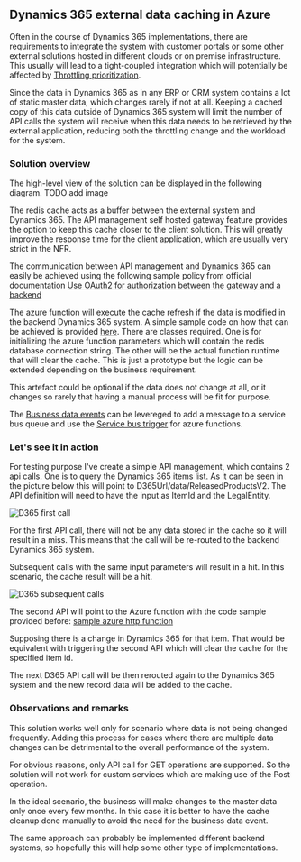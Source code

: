 ## Dynamics 365 external data caching in Azure

Often in the course of Dynamics 365 implementations, there are requirements to integrate the system with customer portals or some other external solutions hosted in different clouds or on premise infrastructure. This usually will lead to a tight-coupled integration which will potentially be affected by [Throttling prioritization](https://docs.microsoft.com/en-us/dynamics365/fin-ops-core/dev-itpro/data-entities/priority-based-throttling).

Since the data in Dynamics 365 as in any ERP or CRM system contains a lot of static master data, which changes rarely if not at all. Keeping a cached copy of this data outside of Dynamics 365 system will limit the number of API calls the system will receive when this data needs to be retrieved by the external application, reducing both the throttling change and the workload for the system.   

### Solution overview

The high-level view of the solution can be displayed in the following diagram.
TODO add image

The redis cache acts as a buffer between the external system and Dynamics 365. 
The API management self hosted gateway feature provides the option to keep this cache closer to the client solution.
This will greatly improve the response time for the client application, which are usually very strict in the NFR.

The communication between API management and Dynamics 365 can easily be achieved using the following sample policy from official documentation [Use OAuth2 for authorization between the gateway and a backend](https://docs.microsoft.com/en-us/azure/api-management/policies/use-oauth2-for-authorization)

The azure function will execute the cache refresh if the data is modified in the backend Dynamics 365 system. A simple sample code on how that can be achieved is provided [here](https://github.com/NicolaeAlexandruPanait/Dynamics-365-external-data-caching-in-Azure/blob/main/http_azure_redis_func.txt). There are classes required. One is for initializing the azure function parameters which will contain the redis database connection string. The other will be the actual function runtime that will clear the cache. This is just a prototype but the logic can be extended depending on the business requirement.

This artefact could be optional if the data does not change at all, or it changes so rarely that having a manual process will be fit for purpose. 

The [Business data events](https://docs.microsoft.com/en-us/dynamics365/fin-ops-core/dev-itpro/business-events/data-events) can be levereged to add a message to a service bus queue and use the [Service bus trigger](https://docs.microsoft.com/en-us/azure/azure-functions/functions-bindings-service-bus-trigger?tabs=in-process%2Cextensionv5&pivots=programming-language-csharp) for azure functions.

### Let's see it in action

For testing purpose I've create a simple API management, which contains 2 api calls. One is to query the Dynamics 365 items list. 
As it can be seen in the picture below this will point to D365Url/data/ReleasedProductsV2. The API definition will need to have the input as ItemId and the LegalEntity. 

![D365 first call](https://user-images.githubusercontent.com/25058196/181766303-f4a5e12b-03b3-46f1-a6f2-975f1b17ee1d.png)

For the first API call, there will not be any data stored in the cache so it will result in a miss. This means that the call will be re-routed to the backend Dynamics 365 system.

Subsequent calls with the same input parameters will result in a hit. In this scenario, the cache result will be a hit.

![D365 subsequent calls](https://user-images.githubusercontent.com/25058196/181767517-c3ee1ba1-3bad-4919-8c2b-526b2613daf5.png)

The second API will point to the Azure function with the code sample provided before: [sample azure http function](https://github.com/NicolaeAlexandruPanait/Dynamics-365-external-data-caching-in-Azure/blob/main/http_azure_redis_func.txt)

Supposing there is a change in Dynamics 365 for that item. That would be equivalent with triggering the second API which will clear the cache for the specified item id.

The next D365 API call will be then rerouted again to the Dynamics 365 system and the new record data will be added to the cache.

### Observations and remarks

This solution works well only for scenario where data is not being changed frequently. Adding this process for cases where there are multiple data changes can be detrimental to the overall performance of the system. 

For obvious reasons, only API call for GET operations are supported. So the solution will not work for custom services which are making use of the Post operation.

In the ideal scenario, the business will make changes to the master data only once every few months. In this case it is better to have the cache cleanup done manually to avoid the need for the business data event.

The same approach can probably be implemented different backend systems, so hopefully this will help some other type of implementations. 

